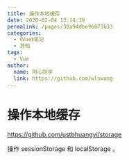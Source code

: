 ```yaml
---
title: 操作本地缓存
date: 2020-02-04 13:14:19
permalink: /pages/30a94dbe96873b33
categories: 
  - 《Vue》笔记
  - 其他
tags: 
  - Vue
author: 
  name: 阿心同学
  link: https://github.com/wlswang
---
```

# 操作本地缓存

<https://github.com/ustbhuangyi/storage>

操作 sessionStorage 和 localStorage 。
